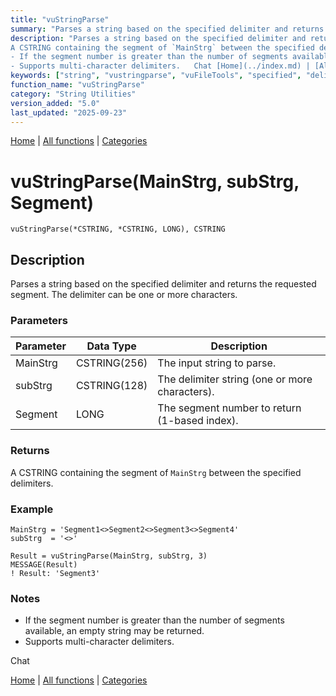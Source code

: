 ```yaml
---
title: "vuStringParse"
summary: "Parses a string based on the specified delimiter and returns the requested segment."
description: "Parses a string based on the specified delimiter and returns the requested segment. The delimiter can be one or more characters. ### Parameters ### Returns
A CSTRING containing the segment of `MainStrg` between the specified delimiters. ### Example ### Notes
- If the segment number is greater than the number of segments available, an empty string may be returned.  
- Supports multi-character delimiters.   Chat [Home](../index.md) | [All functions](index.md) | [Categories](../categories/index.md)"
keywords: ["string", "vustringparse", "vuFileTools", "specified", "delimiter", "returns", "segment", "parses", "Clarion", "based", "Windows", "utilities"]
function_name: "vuStringParse"
category: "String Utilities"
version_added: "5.0"
last_updated: "2025-09-23"
---
```


[Home](../index.md) | [All functions](index.md) | [Categories](../categories/index.md)

# vuStringParse(MainStrg, subStrg, Segment)

```Prototype
vuStringParse(*CSTRING, *CSTRING, LONG), CSTRING
```


## Description
Parses a string based on the specified delimiter and returns the requested segment. The delimiter can be one or more characters.

### Parameters

| Parameter | Data Type    | Description                                                                 |
|-----------|--------------|-----------------------------------------------------------------------------|
| MainStrg  | CSTRING(256) | The input string to parse.                                                  |
| subStrg   | CSTRING(128) | The delimiter string (one or more characters).                              |
| Segment   | LONG         | The segment number to return (1-based index).                               |

### Returns
A CSTRING containing the segment of `MainStrg` between the specified delimiters.

### Example

```Clarion
MainStrg = 'Segment1<>Segment2<>Segment3<>Segment4'
subStrg  = '<>'

Result = vuStringParse(MainStrg, subStrg, 3)
MESSAGE(Result)
! Result: 'Segment3'
```

### Notes
- If the segment number is greater than the number of segments available, an empty string may be returned.  
- Supports multi-character delimiters.  


Chat

[Home](../index.md) | [All functions](index.md) | [Categories](../categories/index.md)
